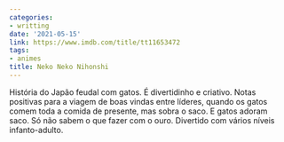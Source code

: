```yaml
---
categories:
- writting
date: '2021-05-15'
link: https://www.imdb.com/title/tt11653472
tags:
- animes
title: Neko Neko Nihonshi
---
```


História do Japão feudal com gatos. É divertidinho e criativo. Notas positivas para a viagem de boas vindas entre líderes, quando os gatos comem toda a  comida de presente, mas sobra o saco. E gatos adoram saco. Só não sabem o que fazer com o ouro. Divertido com vários níveis infanto-adulto.

